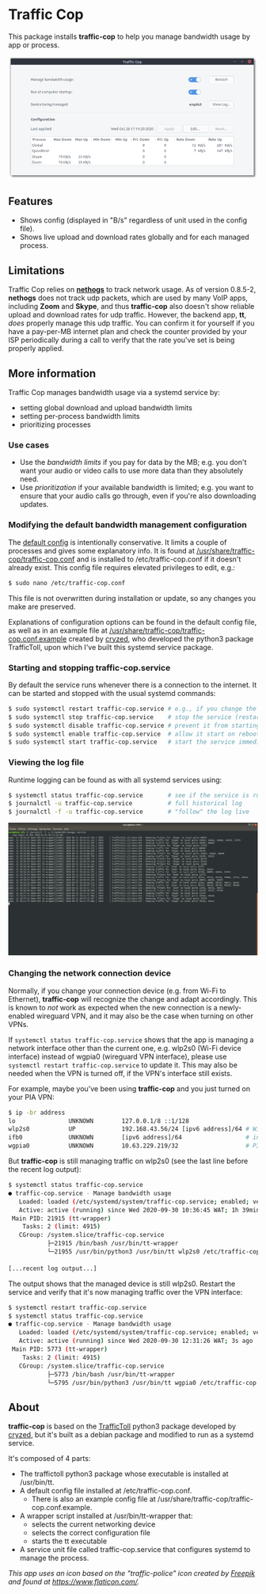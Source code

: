# Traffic Cop
This package installs **traffic-cop** to help you manage bandwidth usage by app or process.

![Traffic Cop](data/traffic-cop.png)

## Features
- Shows config (displayed in "B/s" regardless of unit used in the config file).
- Shows live upload and download rates globally and for each managed process.

## Limitations
Traffic Cop relies on **[nethogs](https://github.com/raboof/nethogs)** to track network usage. As of version 0.8.5-2, **nethogs** does not track udp packets, which are used by many VoIP apps, including **Zoom** and **Skype**, and thus **traffic-cop** also doesn't show reliable upload and download rates for udp traffic. However, the backend app, **tt**, *does* properly manage this udp traffic. You can confirm it for yourself if you have a pay-per-MB internet plan and check the counter provided by your ISP periodically during a call to verify that the rate you've set is being properly applied.

## More information
Traffic Cop manages bandwidth usage via a systemd service by:
- setting global download and upload bandwidth limits
- setting per-process bandwidth limits
- prioritizing processes

### Use cases
- Use the *bandwidth limits* if you pay for data by the MB; e.g. you don't want your audio or video calls to use more data than they absolutely need.
- Use *prioritization* if your available bandwidth is limited; e.g. you want to ensure that your audio calls go through, even if you're also downloading updates.

### Modifying the default bandwidth management configuration
The [default config](data/traffic-cop.conf.default) is intentionally conservative. It limits a couple of processes and gives some explanatory info. It is found at [/usr/share/traffic-cop/traffic-cop.conf](data/traffic-cop.conf.default) and is installed to /etc/traffic-cop.conf if it doesn't already exist.
This config file requires elevated privileges to edit, e.g.:
```bash
$ sudo nano /etc/traffic-cop.conf
```
This file is not overwritten during installation or update, so any changes you make are preserved.

Explanations of configuration options can be found in the default config file, as well as in an example file at [/usr/share/traffic-cop/traffic-cop.conf.example](config/traffic-cop.conf.example) created by [cryzed](https://github.com/cryzed), who developed the python3 package TrafficToll, upon which I've built this systemd service package.

### Starting and stopping traffic-cop.service
By default the service runs whenever there is a connection to the internet. It can be started and stopped with the usual systemd commands:
```bash
$ sudo systemctl restart traffic-cop.service # e.g., if you change the config file
$ sudo systemctl stop traffic-cop.service    # stop the service (restarts on reboot)
$ sudo systemctl disable traffic-cop.service # prevent it from starting on reboot
$ sudo systemctl enable traffic-cop.service  # allow it start on reboot
$ sudo systemctl start traffic-cop.service   # start the service immediately
```

### Viewing the log file
Runtime logging can be found as with all systemd services using:
```bash
$ systemctl status traffic-cop.service       # see if the service is running
$ journalctl -u traffic-cop.service          # full historical log
$ journalctl -f -u traffic-cop.service       # "follow" the log live
```
![screenshot](screenshot.png)

### Changing the network connection device
Normally, if you change your connection device (e.g. from Wi-Fi to Ethernet), **traffic-cop** will recognize the change and adapt accordingly. This is known to *not* work as expected when the new connection is a newly-enabled wireguard VPN, and it may also be the case when turning on other VPNs.

If ```systemctl status traffic-cop.service``` shows that the app is managing a network interface other than the current one, e.g. wlp2s0 (Wi-Fi device interface) instead of wgpia0 (wireguard VPN interface), please use ```systemctl restart traffic-cop.service``` to update it. This may also be needed when the VPN is turned off, if the VPN's interface still exists.

For example, maybe you've been using **traffic-cop** and you just turned on your PIA VPN:
```bash
$ ip -br address
lo               UNKNOWN        127.0.0.1/8 ::1/128
wlp2s0           UP             192.168.43.56/24 [ipv6 address]/64 # Wi-Fi interface
ifb0             UNKNOWN        [ipv6 address]/64                  # interface created by traffic-cop
wgpia0           UNKNOWN        10.63.229.219/32                   # PIA VPN interface
```
But **traffic-cop** is still managing traffic on wlp2s0 (see the last line before the recent log output):
```bash
$ systemctl status traffic-cop.service
● traffic-cop.service - Manage bandwidth usage
   Loaded: loaded (/etc/systemd/system/traffic-cop.service; enabled; vendor preset: enabled)
   Active: active (running) since Wed 2020-09-30 10:36:45 WAT; 1h 39min ago
 Main PID: 21915 (tt-wrapper)
    Tasks: 2 (limit: 4915)
   CGroup: /system.slice/traffic-cop.service
           ├─21915 /bin/bash /usr/bin/tt-wrapper
           └─21955 /usr/bin/python3 /usr/bin/tt wlp2s0 /etc/traffic-cop.conf

[...recent log output...]
```
The output shows that the managed device is still wlp2s0. Restart the service and verify that it's now managing traffic over the VPN interface:
```bash
$ systemctl restart traffic-cop.service
$ systemctl status traffic-cop.service
● traffic-cop.service - Manage bandwidth usage
   Loaded: loaded (/etc/systemd/system/traffic-cop.service; enabled; vendor preset: enabled)
   Active: active (running) since Wed 2020-09-30 12:31:26 WAT; 3s ago
 Main PID: 5773 (tt-wrapper)
    Tasks: 2 (limit: 4915)
   CGroup: /system.slice/traffic-cop.service
           ├─5773 /bin/bash /usr/bin/tt-wrapper
           └─5795 /usr/bin/python3 /usr/bin/tt wgpia0 /etc/traffic-cop.conf
```

## About
**traffic-cop** is based on the [TrafficToll](https://github.com/cryzed/TrafficToll) python3 package developed by [cryzed](https://github.com/cryzed), but it's built as a debian package and modified to run as a systemd service.

It's composed of 4 parts:
- The traffictoll python3 package whose executable is installed at /usr/bin/tt.
- A default config file installed at /etc/traffic-cop.conf.
  - There is also an example config file at /usr/share/traffic-cop/traffic-cop.conf.example.
- A wrapper script installed at /usr/bin/tt-wrapper that:
  - selects the current networking device
  - selects the correct configuration file
  - starts the tt executable
- A service unit file called traffic-cop.service that configures systemd to manage the process.


*This app uses an icon based on the "traffic-police" icon created by [Freepik](https://www.flaticon.com/authors/freepik) and found at https://www.flaticon.com/.*
